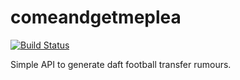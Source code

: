 # comeandgetmeplea
[![Build Status](https://cloud.drone.io/api/badges/aNerdInTheHand/comeandgetmeplea/status.svg)](https://cloud.drone.io/aNerdInTheHand/comeandgetmeplea)

Simple API to generate daft football transfer rumours.
